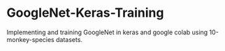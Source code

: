 # GoogleNet-Keras-Training
Implementing and training GoogleNet in keras and google colab using 10-monkey-species datasets.
